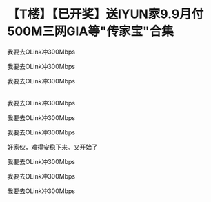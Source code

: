 # 【T楼】【已开奖】送IYUN家9.9月付500M三网GIA等&quot;传家宝&quot;合集


我要去OLink冲300Mbps

我要去OLink冲300Mbps<img id="aimg_oiKi7" onclick="zoom(this, this.src, 0, 0, 0)" class="zoom" src="https://cdn.jsdelivr.net/gh/hishis/forum-master/public/images/patch.gif" onmouseover="img_onmouseoverfunc(this)" onload="thumbImg(this)" border="0" alt="" />

我要去OLink冲300Mbps<br />


<br />
我要去OLink冲300Mbps

我要去OLink冲300Mbps

我要去OLink冲300Mbps

好家伙，难得安稳下来。又开始了

我要去OLink冲300Mbps

我要去OLink冲300Mbps<br />


我要去OLink冲300Mbps
